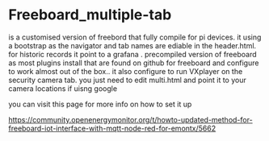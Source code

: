 # Freeboard_multiple-tab
is a  customised version of freebord that fully compile for pi devices. it using a bootstrap as the navigator and tab names are ediable in the header.html.  for historic records it point to a grafana . 
precompiled  version of freeboard  as most plugins install that are found on github for  freeboard and configure to work almost out of the box..
it also configure  to run VXplayer on the security camera tab. you just need to edit multi.html and point it to your camera locations if uisng google 

 you can visit this page for more info on how to set it up
 
 https://community.openenergymonitor.org/t/howto-updated-method-for-freeboard-iot-interface-with-mqtt-node-red-for-emontx/5662
